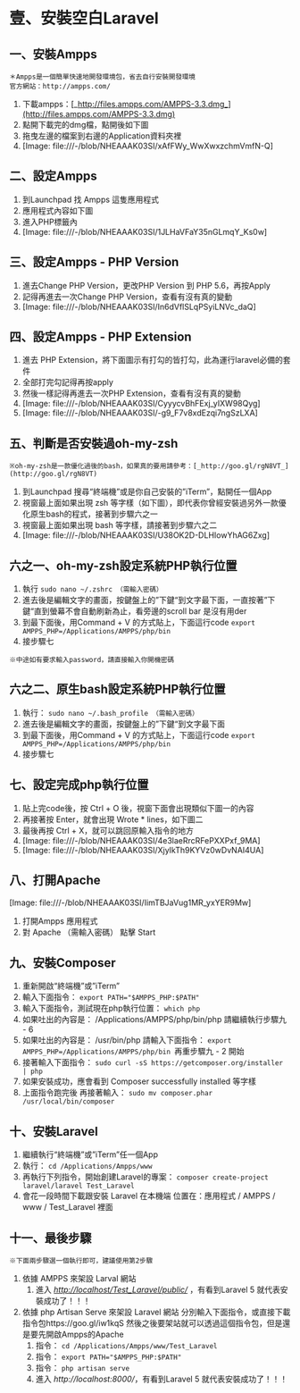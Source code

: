 # 壹、安裝空白Laravel 

## 一、安裝Ampps

```
＊Ampps是一個簡單快速地開發環境包，省去自行安裝開發環境
官方網站：http://ampps.com/
```

1. 下載ampps：[_http://files.ampps.com/AMPPS-3.3.dmg_](http://files.ampps.com/AMPPS-3.3.dmg)
2. 點開下載完的dmg檔，點開後如下圖
3. 拖曳左邊的檔案到右邊的Application資料夾裡
4. [Image: file:///-/blob/NHEAAAK03SI/xAfFWy_WwXwxzchmVmfN-Q]

## 二、設定Ampps

1. 到Launchpad 找 Ampps 這隻應用程式
2. 應用程式內容如下圖
3. 進入PHP標籤內
4. [Image: file:///-/blob/NHEAAAK03SI/1JLHaVFaY35nGLmqY_Ks0w]

## 三、設定Ampps - PHP Version

1. 進去Change PHP Version，更改PHP Version 到 PHP 5.6，再按Apply
2. 記得再進去一次Change PHP Version，查看有沒有真的變動
3. [Image: file:///-/blob/NHEAAAK03SI/In6dVflSLqPSyiLNVc_daQ]

## 四、設定Ampps - PHP Extension

1. 進去 PHP Extension，將下面圖示有打勾的皆打勾，此為運行laravel必備的套件
2. 全部打完勾記得再按apply
3. 然後一樣記得再進去一次PHP Extension，查看有沒有真的變動
4. [Image: file:///-/blob/NHEAAAK03SI/CyyycvBhFExj_yIXW98Qyg]
5. [Image: file:///-/blob/NHEAAAK03SI/-g9_F7v8xdEzqi7ngSzLXA]

## 五、判斷是否安裝過oh-my-zsh

```
※oh-my-zsh是一款優化過後的bash，如果真的要用請參考：[_http://goo.gl/rgN8VT_](http://goo.gl/rgN8VT)
```

1. 到Launchpad 搜尋“終端機”或是你自己安裝的”iTerm”，點開任一個App
2. 視窗最上面如果出現 zsh 等字樣（如下圖），即代表你曾經安裝過另外一款優化原生bash的程式，接著到步驟六之一
3. 視窗最上面如果出現 bash 等字樣，請接著到步驟六之二
4. [Image: file:///-/blob/NHEAAAK03SI/U38OK2D-DLHIowYhAG6Zxg]

## 六之一、oh-my-zsh設定系統PHP執行位置



1. 執行
    `sudo nano ~/.zshrc （需輸入密碼） `
2. 進去後是編輯文字的畫面，按鍵盤上的”下鍵“到文字最下面，一直按著”下鍵“直到螢幕不會自動刷新為止，看旁邊的scroll bar 是沒有用der
3. 到最下面後，用Command + V 的方式貼上，下面這行code
    `export AMPPS_PHP=/Applications/AMPPS/php/bin`
4. 接步驟七

```
※中途如有要求輸入password，請直接輸入你開機密碼
```

## 六之二、原生bash設定系統PHP執行位置

1. 執行：
    `sudo nano ~/.bash_profile （需輸入密碼）`
2. 進去後是編輯文字的畫面，按鍵盤上的”下鍵“到文字最下面
3. 到最下面後，用Command + V 的方式貼上，下面這行code
    `export AMPPS_PHP=/Applications/AMPPS/php/bin`
4. 接步驟七

## 七、設定完成php執行位置

1. 貼上完code後，按 Ctrl + O 後，視窗下面會出現類似下圖一的內容
2. 再接著按 Enter，就會出現 Wrote * lines，如下圖二
3. 最後再按 Ctrl + X，就可以跳回原輸入指令的地方
4. [Image: file:///-/blob/NHEAAAK03SI/4e3laeRrcRFePXXPxf_9MA]
5. [Image: file:///-/blob/NHEAAAK03SI/XjyIkTh9KYVz0wDvNAI4UA]

## 八、打開Apache

[Image: file:///-/blob/NHEAAAK03SI/IimTBJaVug1MR_yxYER9Mw]
1. 打開Ampps 應用程式
2. 對 Apache （需輸入密碼） 點擊 Start

## 九、安裝Composer

1. 重新開啟“終端機”或”iTerm”
2. 輸入下面指令：
    `export PATH="$AMPPS_PHP:$PATH"`
3. 輸入下面指令，測試現在php執行位置：
    `which php`
4. 如果吐出的內容是：
    /Applications/AMPPS/php/bin/php 請繼續執行步驟九 - 6
5. 如果吐出的內容是：
    /usr/bin/php 
     請輸入下面指令：
    `export AMPPS_PHP=/Applications/AMPPS/php/bin
    `再重步驟九 - 2 開始
6. 接著輸入下面指令：
    `sudo curl -sS https://getcomposer.org/installer | php`
7. 如果安裝成功，應會看到 Composer successfully installed 等字樣
8. 上面指令跑完後 再接著輸入：
    `sudo mv composer.phar /usr/local/bin/composer`

## 十、安裝Laravel

1. 繼續執行“終端機”或”iTerm”任一個App
2. 執行：
    `cd /Applications/Ampps/www`
3. 再執行下列指令，開始創建Laravel的專案：
    `composer create-project laravel/laravel Test_Laravel`
4. 會花一段時間下載跟安裝 Laravel 在本機端
     位置在：應用程式 / AMPPS / www / Test_Laravel 裡面

## 十一、最後步驟

```
※下面兩步驟選一個執行即可，建議使用第2步驟
```

1. 依據 AMPPS 來架設 Larval 網站
    1. 進入 [_http://localhost/Test_Laravel/public/_](http://localhost/Test_Laravel/public/) ，有看到Laravel 5 就代表安裝成功了！！！
2. 依據 php Artisan Serve 來架設 Laravel 網站
     分別輸入下面指令，或直接下載指令包https://goo.gl/iw1kqS
     然後之後要架站就可以透過這個指令包，但是還是要先開啟Ampps的Apache
    1. 指令：
        `cd /Applications/Ampps/www/Test_Laravel`
    2. 指令：
        `export PATH="$AMPPS_PHP:$PATH"`
    3. 指令：
        `php artisan serve`
    4. 進入 _http://localhost:8000/_，有看到Laravel 5 就代表安裝成功了！！！

```

```


